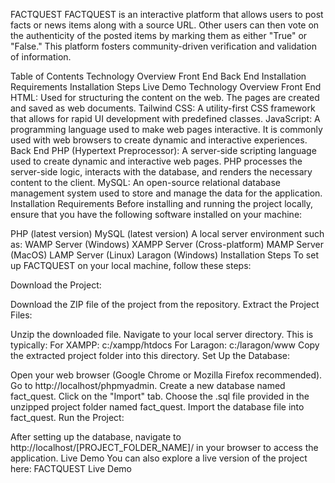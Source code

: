 FACTQUEST
FACTQUEST is an interactive platform that allows users to post facts or news items along with a source URL. Other users can then vote on the authenticity of the posted items by marking them as either "True" or "False." This platform fosters community-driven verification and validation of information.

Table of Contents
Technology Overview
Front End
Back End
Installation Requirements
Installation Steps
Live Demo
Technology Overview
Front End
HTML: Used for structuring the content on the web. The pages are created and saved as web documents.
Tailwind CSS: A utility-first CSS framework that allows for rapid UI development with predefined classes.
JavaScript: A programming language used to make web pages interactive. It is commonly used with web browsers to create dynamic and interactive experiences.
Back End
PHP (Hypertext Preprocessor): A server-side scripting language used to create dynamic and interactive web pages. PHP processes the server-side logic, interacts with the database, and renders the necessary content to the client.
MySQL: An open-source relational database management system used to store and manage the data for the application.
Installation Requirements
Before installing and running the project locally, ensure that you have the following software installed on your machine:

PHP (latest version)
MySQL (latest version)
A local server environment such as:
WAMP Server (Windows)
XAMPP Server (Cross-platform)
MAMP Server (MacOS)
LAMP Server (Linux)
Laragon (Windows)
Installation Steps
To set up FACTQUEST on your local machine, follow these steps:

Download the Project:

Download the ZIP file of the project from the repository.
Extract the Project Files:

Unzip the downloaded file.
Navigate to your local server directory. This is typically:
For XAMPP: c:/xampp/htdocs
For Laragon: c:/laragon/www
Copy the extracted project folder into this directory.
Set Up the Database:

Open your web browser (Google Chrome or Mozilla Firefox recommended).
Go to http://localhost/phpmyadmin.
Create a new database named fact_quest.
Click on the "Import" tab.
Choose the .sql file provided in the unzipped project folder named fact_quest.
Import the database file into fact_quest.
Run the Project:

After setting up the database, navigate to http://localhost/[PROJECT_FOLDER_NAME]/ in your browser to access the application.
Live Demo
You can also explore a live version of the project here: FACTQUEST Live Demo
 
 
